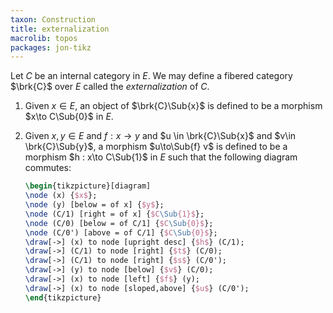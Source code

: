 ```yaml
---
taxon: Construction
title: externalization
macrolib: topos
packages: jon-tikz
---
```


Let $C$ be an internal category in $E$. We may define a fibered category $\brk{C}$ over $E$ called the *externalization* of $C$.

1. Given $x\in E$, an object of $\brk{C}\Sub{x}$ is defined to be a morphism $x\to C\Sub{0}$ in $E$.

2. Given $x,y\in E$ and $f:x\to y$ and $u \in \brk{C}\Sub{x}$ and $v\in
   \brk{C}\Sub{y}$, a morphism $u\to\Sub{f} v$ is defined to be a morphism $h :
   x\to C\Sub{1}$ in $E$ such that the following diagram commutes:
   ```latex
   \begin{tikzpicture}[diagram]
   \node (x) {$x$};
   \node (y) [below = of x] {$y$};
   \node (C/1) [right = of x] {$C\Sub{1}$};
   \node (C/0) [below = of C/1] {$C\Sub{0}$};
   \node (C/0') [above = of C/1] {$C\Sub{0}$};
   \draw[->] (x) to node [upright desc] {$h$} (C/1);
   \draw[->] (C/1) to node [right] {$t$} (C/0);
   \draw[->] (C/1) to node [right] {$s$} (C/0');
   \draw[->] (y) to node [below] {$v$} (C/0);
   \draw[->] (x) to node [left] {$f$} (y);
   \draw[->] (x) to node [sloped,above] {$u$} (C/0');
   \end{tikzpicture}
   ```
